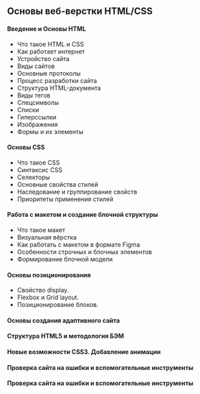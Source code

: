 ## Основы веб-верстки HTML/CSS  
#### Введение и Основы HTML
- Что такое HTML и CSS
- Как работает интернет
- Устройство сайта
- Виды сайтов
- Основные протоколы
- Процесс разработки сайта
- Структура HTML-документа
- Виды тегов
- Спецсимволы
- Списки
- Гиперссылки
- Изображения
- Формы и их элементы
#### Основы CSS  
- Что такое CSS
- Синтаксис CSS
- Селекторы
- Основные свойства стилей
- Наследование и группирование свойств
- Приоритеты применения стилей
#### Работа с макетом и создание блочной структуры
- Что такое макет
- Визуальная вёрстка
- Как работать с макетом в формате Figma
- Особенности строчных и блочных элементов
- Формирование блочной модели
#### Основы позиционирования
- Свойство display.
- Flexbox и Grid layout.
- Позиционирование блоков.
#### Основы создания адаптивного сайта  
#### Структура HTML5 и методология БЭМ  
#### Новые возможности CSS3. Добавление анимации  
#### Проверка сайта на ошибки и вспомогательные инструменты  
#### Проверка сайта на ошибки и вспомогательные инструменты  